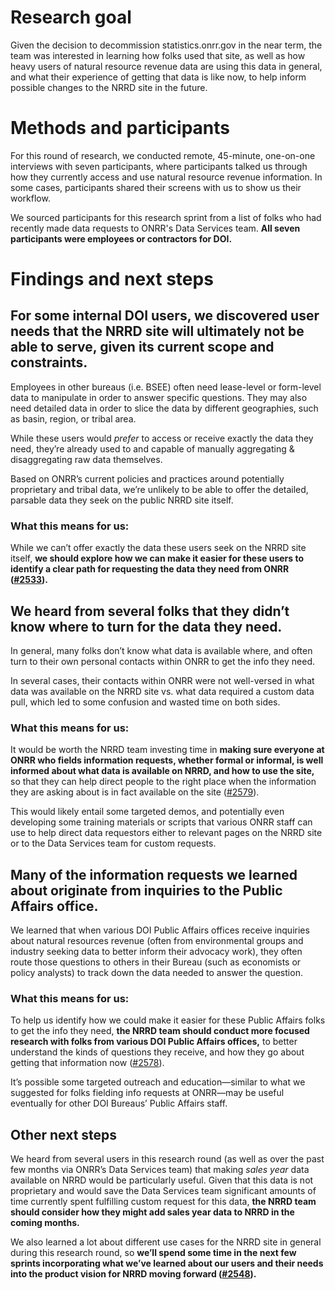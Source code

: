 # Research goal
Given the decision to decommission statistics.onrr.gov in the near term, the team was interested in learning how folks used that site, as well as how heavy users of natural resource revenue data are using this data in general, and what their experience of getting that data is like now, to help inform possible changes to the NRRD site in the future. 

# Methods and participants
For this round of research, we conducted remote, 45-minute, one-on-one interviews with seven participants, where participants talked us through how they currently access and use natural resource revenue information. In some cases, participants shared their screens with us to show us their workflow.

We sourced participants for this research sprint from a list of folks who had recently made data requests to ONRR's Data Services team. **All seven participants were employees or contractors for DOI.**


# Findings and next steps

## For some internal DOI users, we discovered user needs that the NRRD site will ultimately not be able to serve, given its current scope and constraints.

Employees in other bureaus (i.e. BSEE) often need lease-level or form-level data to manipulate in order to answer specific questions. They may also need detailed data in order to slice the data by different geographies, such as basin, region, or tribal area.

While these users would _prefer_ to access or receive exactly the data they need, they’re already used to and capable of manually aggregating & disaggregating raw data themselves.

Based on ONRR’s current policies and practices around potentially proprietary and tribal data, we’re unlikely to be able to offer the detailed, parsable data they seek on the public NRRD site itself.

### What this means for us: 
While we can’t offer exactly the data these users seek on the NRRD site itself, **we should explore how we can make it easier for these users to identify a clear path for requesting the data they need from ONRR ([#2533](https://github.com/18F/doi-extractives-data/issues/2533)).** 


## We heard from several folks that they didn’t know where to turn for the data they need.

In general, many folks don’t know what data is available where, and often turn to their own personal contacts within ONRR to get the info they need.

In several cases, their contacts within ONRR were not well-versed in what data was available on the NRRD site vs. what data required a custom data pull, which led to some confusion and wasted time on both sides.

### What this means for us:
It would be worth the NRRD team investing time in **making sure everyone at ONRR who fields information requests, whether formal or informal, is well informed about what data is available on NRRD, and how to use the site,** so that they can help direct people to the right place when the information they are asking about is in fact available on the site ([#2579](https://github.com/18F/doi-extractives-data/issues/2579)). 

This would likely entail some targeted demos, and potentially even developing some training materials or scripts that various ONRR staff can use to help direct data requestors either to relevant pages on the NRRD site or to the Data Services team for custom requests.


## Many of the information requests we learned about originate from inquiries to the Public Affairs office.

We learned that when various DOI Public Affairs offices receive inquiries about natural resources revenue (often from environmental groups and industry seeking data to better inform their advocacy work), they often route those questions to others in their Bureau (such as economists or policy analysts) to track down the data needed to answer the question.

### What this means for us:
To help us identify how we could make it easier for these Public Affairs folks to get the info they need, **the NRRD team should conduct more focused research with folks from various DOI Public Affairs offices,** to better understand the kinds of questions they receive, and how they go about getting that information now ([#2578](https://github.com/18F/doi-extractives-data/issues/2578)).

It’s possible some targeted outreach and education—similar to what we suggested for folks fielding info requests at ONRR—may be useful eventually for other DOI Bureaus’ Public Affairs staff.

## Other next steps 

We heard from several users in this research round (as well as over the past few months via ONRR’s Data Services team) that making _sales year_ data available on NRRD would be particularly useful. Given that this data is not proprietary and would save the Data Services team significant amounts of time currently spent fulfilling custom request for this data, **the NRRD team should consider how they might add sales year data to NRRD in the coming months.**

We also learned a lot about different use cases for the NRRD site in general during this research round, so **we’ll spend some time in the next few sprints incorporating what we’ve learned about our users and their needs into the product vision for NRRD moving forward ([#2548](https://github.com/18F/doi-extractives-data/issues/2548)).**
